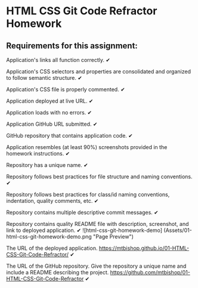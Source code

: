 # HTML CSS Git Code Refractor Homework

## Requirements for this assignment:

Application's links all function correctly. ✔

Application's CSS selectors and properties are consolidated and organized to follow semantic structure. ✔

Application's CSS file is properly commented. ✔

Application deployed at live URL. ✔

Application loads with no errors. ✔

Application GitHub URL submitted. ✔

GitHub repository that contains application code. ✔

Application resembles (at least 90%) screenshots provided in the homework instructions. ✔

Repository has a unique name. ✔

Repository follows best practices for file structure and naming conventions. ✔

Repository follows best practices for class/id naming conventions, indentation, quality comments, etc. ✔

Repository contains multiple descriptive commit messages. ✔

Repository contains quality README file with description, screenshot, and link to deployed application. ✔
![html-css-git-homework-demo] (Assets/01-html-css-git-homework-demo.png "Page Preview") 

The URL of the deployed application. https://mtbishop.github.io/01-HTML-CSS-Git-Code-Refractor/ ✔

The URL of the GitHub repository. Give the repository a unique name and include a README describing the project. 
https://github.com/mtbishop/01-HTML-CSS-Git-Code-Refractor ✔
